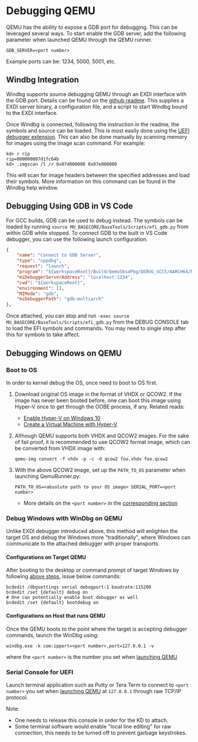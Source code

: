 
# Debugging QEMU

QEMU has the ability to expose a GDB port for debugging. This can be leveraged
several ways. To start enable the GDB server, add the following parameter when
launched QEMU through the QEMU runner.

    GDB_SERVER=<port number>

Example ports can be: 1234, 5000, 5001, etc.

## Windbg Integration

Windbg supports source debugging QEMU through an EXDI interface with the GDB
port. Details can be found on the [github readme](https://github.com/microsoft/WinDbg-Samples/blob/master/Exdi/exdigdbsrv/doc/ExdiGdbSrv_readme.md).
This supplies a EXDI server binary, a configuration file, and a script to
start Windbg bound to the EXDI interface.

Once Windbg is connected, following the instruction in the readme, the symbols
and source can be loaded. This is most easily done using the
[UEFI debugger extension](../../../UefiDbgExt/readme.md). This can also be done
manually by scanning memory for images using the image scan command. For example:

    kd> r rip
    rip=000000007d1fc64b
    kd> .imgscan /l /r 0x07d000000 0x07e000000

This will scan for image headers between the specified addresses and load their
symbols. More information on this command can be found in the Windbg help
window.

## Debugging Using GDB in VS Code

For GCC builds, GDB can be used to debug instead. The symbols can be loaded by
running `source MU_BASECORE/BaseTools/Scripts/efi_gdb.py` from within GDB while
stopped. To connect GDB to the built in VS Code debugger, you can use the following
launch configuration.

```json
{
    "name": "Connect to GDB Server",
    "type": "cppdbg",
    "request": "launch",
    "program": "${workspaceRoot}/Build/QemuSbsaPkg/DEBUG_GCC5/AARCH64/MdeModulePkg/Core/Dxe/DxeMain/DEBUG/DxeCore.debug",
    "miDebuggerServerAddress": "localhost:1234",
    "cwd": "${workspaceRoot}",
    "environment": [],
    "MIMode": "gdb",
    "miDebuggerPath": "gdb-multiarch"
},
```

Once attached, you can stop and run `-exec source MU_BASECORE/BaseTools/Scripts/efi_gdb.py`
from the DEBUG CONSOLE tab to load the EFI symbols and commands. You may need to
single step after this for symbols to take affect.

## Debugging Windows on QEMU

### Boot to OS

In order to kernel debug the OS, once need to boot to OS first.

1. Download original OS image in the format of VHDX or QCOW2. If the image has never
been booted before, one can boot this image using Hyper-V once to get through the
OOBE process, if any. Related reads:

    - [Enable Hyper-V on Windows 10](https://docs.microsoft.com/en-us/virtualization/hyper-v-on-windows/quick-start/enable-hyper-v)
    - [Create a Virtual Machine with Hyper-V](https://docs.microsoft.com/en-us/virtualization/hyper-v-on-windows/quick-start/quick-create-virtual-machine#windows-10-fall-creators-update-windows-10-version-1709)

1. Although QEMU supports both VHDX and QCOW2 images. For the sake of fail proof,
it is recommended to use QCOW2 format image, which can be converted from VHDX
image with:

    `qemu-img convert -f vhdx -p -c -O qcow2 foo.vhdx foo.qcow2`

1. With the above QCOW2 image, set up the `PATH_TO_OS` parameter when launching
QemuRunner.py:

    `PATH_TO_OS=<absolute path to your OS image> SERIAL_PORT=<port number>`

    - More details on the `<port number>` in the [corresponding section](#configurations-on-host-that-runs-qemu)

### Debug Windows with WinDbg on QEMU

Unlike EXDI debugger introduced above, this method will enlighten the target OS
and debug the Windows more "traditionally", where Windows can communicate to the
attached debugger with proper transports.

#### Configurations on Target QEMU

After booting to the desktop or command prompt of target Windows by following
[above steps](#boot-to-os), issue below commands:

    bcdedit /dbgsettings serial debugport:1 baudrate:115200
    bcdedit /set {default} debug on
    # One can potentially enable boot debugger as well
    bcdedit /set {default} bootdebug on

#### Configurations on Host that runs QEMU

Once the QEMU boots to the point where the target is accepting debugger commands,
launch the WinDbg using:

`windbg.exe -k com:ipport=<port number>,port=127.0.0.1 -v`

where the `<port number>` is the number you set when [launching QEMU](#boot-to-os)

### Serial Console for UEFI

Launch terminal application such as Putty or Tera Term to connect to `<port number>`
you set when [launching QEMU](#boot-to-os) at `127.0.0.1` through raw TCP/IP
protocol.

Note:

- One needs to release this console in order for the KD to attach.
- Some terminal software would enable "local line editing" for raw connection,
this needs to be turned off to prevent garbage keystrokes.

